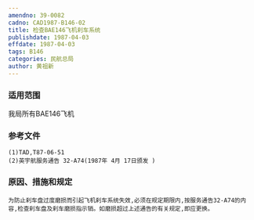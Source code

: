 ```yaml
---
amendno: 39-0082  
cadno: CAD1987-B146-02  
title: 检查BAE146飞机刹车系统  
publishdate: 1987-04-03  
effdate: 1987-04-03  
tags: B146  
categories: 民航总局  
author: 黄祖新  
---
```

  
### 适用范围  
我局所有BAE146飞机  
  
<!--more-->  
### 参考文件  
    (1)TAD,T87-06-51  
    (2)英宇航服务通告 32-A74(1987年 4月 17日颁发 )  
  
### 原因、措施和规定  
    为防止刹车盘过度磨损而引起飞机刹车系统失效,必须在规定期限内,按服务通告32-A74的内容,检查刹车盘及刹车磨损指示销。如磨损超过上述通告的有关规定,即应更换。  
